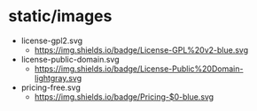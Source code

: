 # static/images

-   license-gpl2.svg
    -   <https://img.shields.io/badge/License-GPL%20v2-blue.svg>
-   license-public-domain.svg
    -   <https://img.shields.io/badge/License-Public%20Domain-lightgray.svg>
-   pricing-free.svg
    -   <https://img.shields.io/badge/Pricing-$0-blue.svg>
